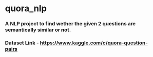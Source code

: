 # quora_nlp
### A NLP project to find wether the given 2 questions  are semantically similar or not.
### Dataset Link - https://www.kaggle.com/c/quora-question-pairs
